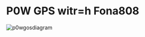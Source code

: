 # P0W GPS witr=h Fona808

![p0wgosdiagram](https://raw.githubusercontent.com/matt-desmarais/fona-raspberry-pi-3/master/Screen%20Shot%202017-10-14%20at%202.41.26%20AM.png)
